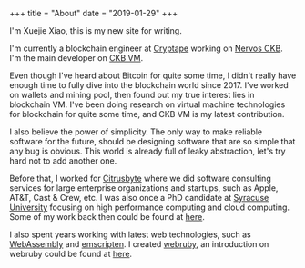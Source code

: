 +++
title = "About"
date = "2019-01-29"
+++

I'm Xuejie Xiao, this is my new site for writing.

I'm currently a blockchain engineer at [Cryptape](https://www.cryptape.com/) working on [Nervos CKB](https://www.nervos.org/). I'm the main developer on [CKB VM](https://github.com/nervosnetwork/ckb-vm).

Even though I've heard about Bitcoin for quite some time, I didn't really have enough time to fully dive into the blockchain world since 2017. I've worked on wallets and mining pool, then found out my true interest lies in blockchain VM. I've been doing research on virtual machine technologies for blockchain for quite some time, and CKB VM is my latest contribution.

I also believe the power of simplicity. The only way to make reliable software for the future, should be designing software that are so simple that any bug is obvious. This world is already full of leaky abstraction, let's try hard not to add another one.

Before that, I worked for [Citrusbyte](https://citrusbyte.com/) where we did software consulting services for large enterprise organizations and startups, such as Apple, AT&T, Cast & Crew, etc. I was also once a PhD candidate at [Syracuse University](https://www.syracuse.edu/) focusing on high performance computing and cloud computing. Some of my work back then could be found at [here](https://ieeexplore.ieee.org/document/7004222/).

I also spent years working with latest web technologies, such as [WebAssembly](https://webassembly.org/) and [emscripten](https://github.com/emscripten-core/emscripten). I created [webruby](https://github.com/xxuejie/webruby), an introduction on webruby could be found at [here](http://rubykaigi.org/2013/talk/S07/).
